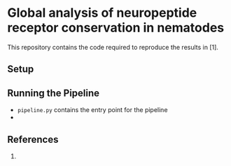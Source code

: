Global analysis of neuropeptide receptor conservation in nematodes
==================================================================

This repository contains the code required to reproduce the results in [1].

Setup
-----

Running the Pipeline
--------------------
- `pipeline.py` contains the entry point for the pipeline
- 

References
----------
1. 